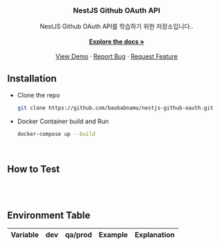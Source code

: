 <div align="center">
  <h3 align="center">NestJS Github OAuth API</h3>

  <p align="center">
    NestJS Github OAuth API를 학습하기 위한 저장소입니다.. <br/> 
    <br />
    <a href="https://github.com/baobabnamu/nestjs-github-oauth"><strong>Explore the docs »</strong></a>
    <br />
    <br />
    <a href="#">View Demo</a>
    ·
    <a href="https://github.com/baobabnamu/nestjs-github-oauth/issues">Report Bug</a>
    ·
    <a href="https://github.com/baobabnamu/nestjs-github-oauth/issues">Request Feature</a>
  </p>
</div>



## Installation

- Clone the repo  
   ```sh
   git clone https://github.com/baobabnamu/nestjs-github-oauth.git
   ```
- Docker Container build and Run  
   ```sh
   docker-compose up --build
   ```
<br/>

## How to Test

<br/>
<br/>

## Environment Table

| Variable           | dev | qa/prod |  Example                 | Explanation                                                                         |
| ------------------ | :-: | :-----: | :-----------------------: | ----------------------------------------------------------------------------------- |
